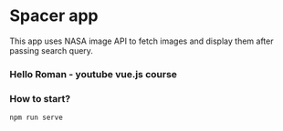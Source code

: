 # Spacer app

This app uses NASA image API to fetch images and display them after passing search query.

### Hello Roman - youtube vue.js course

### How to start?

```
npm run serve
```
